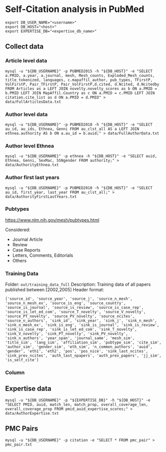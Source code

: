 # Self-Citation analysis in PubMed

```
export DB_USER_NAME="<username>"
export DB_HOST="<host>"
export EXPERTISE_DB="<expertise_db_name>"

```


## Collect data

### Article level data
```
mysql -u "${DB_USERNAME}" -p PUBMED2015 -h "${DB_HOST}" -e "SELECT a.PMID, a.year, a.journal, mesh, Mesh_counts, Exploded_Mesh_counts, title_tokenized, languages, c.mapaffil_author, pub_types, TFirstP, VolFirstP, Pair_TFirstP, Pair_VolFirstP,d.cited, d.Ncited, d.Ncitedby FROM Articles as a LEFT JOIN novelty.novelty_scores as b ON a.PMID = b.PMID LEFT JOIN MapAffil.Country as c ON a.PMID = c.PMID LEFT JOIN citation.cite_list as d ON a.PMID = d.PMID" > data/FullArticlesData.txt
```

### Author level data

```
mysql -u "${DB_USERNAME}" -p PUBMED2010 -h "${DB_HOST}" -e "SELECT au_id, au_ids, Ethnea, Genni FROM au_clst_all AS a LEFT JOIN ethnea.authority AS b ON a.au_id = b.auid;" > data/FullAuthorData.txt
```

### Author level Ethnea
```
mysql -u "${DB_USERNAME}" -p ethnea -h "${DB_HOST}" -e "SELECT auid, Ethnea, Genni, SexMac, SSNgender FROM authority;" > data/AuthorityEthnea.txt
```

### Author first last years
```
mysql -u "${DB_USERNAME}" -p PUBMED2010 -h "${DB_HOST}" -e "SELECT au_id, first_year, last_year FROM au_clst_all;" > data/AuthorityFirstLastYears.txt
```

### Pubtypes

https://www.nlm.nih.gov/mesh/pubtypes.html

Considered:

 * Journal Article
 * Review
 * Case Reports
 * Letters, Comments, Editorials
 * Others

### Training Data
Folder: `out/training_data_full`
Description: Training data of all papers published between [2002,2005]
Header format:
```
['source_id', 'source_year', 'source_j', 'source_n_mesh', 'source_n_mesh_ex', 'source_is_eng', 'source_country', 'source_is_journal', 'source_is_review', 'source_is_case_rep', 'source_is_let_ed_com', 'source_T_novelty', 'source_V_novelty', 'source_PT_novelty', 'source_PV_novelty', 'source_ncites', 'source_n_authors', 'sink_id', 'sink_year', 'sink_j', 'sink_n_mesh', 'sink_n_mesh_ex', 'sink_is_eng', 'sink_is_journal', 'sink_is_review', 'sink_is_case_rep', 'sink_is_let_ed_com', 'sink_T_novelty', 'sink_V_novelty', 'sink_PT_novelty', 'sink_PV_novelty', 'sink_n_authors', 'year_span', 'journal_same', 'mesh_sim', 'title_sim', 'lang_sim', 'affiliation_sim', 'pubtype_sim', 'cite_sim', 'author_sim', 'gender_sim', 'eth_sim', 'n_common_authors', 'auid', 'gender', 'eth1', 'eth2', 'pos', 'pos_nice', 'sink_last_ncites', 'sink_prev_ncites', 'auth_last_npapers', 'auth_prev_papers', 'jj_sim', 'is_self_cite']
```
### Column

## Expertise data

```
mysql -u "${DB_USERNAME}" -p "${EXPERTISE_DB}" -h "${DB_HOST}" -e "SELECT PMID, auid, match_len, match_prop, overall_coverage_len, overall_coverage_prop FROM pmid_auid_expertise_scores;" > data/AuthorExpertise.txt
```

## PMC Pairs

```
mysql -u "${DB_USERNAME}" -p citation -e "SELECT * FROM pmc_pair" > pmc_pair.txt
```
